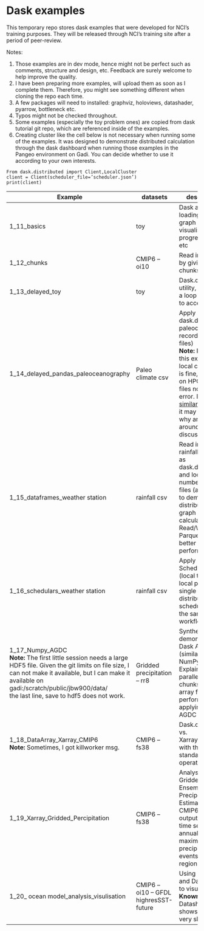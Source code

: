 # Dask examples

This temporary repo stores dask examples that were developed for NCI’s training purposes. They will be released through NCI’s training site after a period of peer-review.

Notes:

1. Those examples are in dev mode, hence might not be perfect such as comments, structure and design, etc. Feedback are surely welcome to help improve the quality.
2. I have been preparing more examples, will upload them as soon as I complete them. Therefore, you might see something different when cloning the repo each time.
3. A few packages will need to installed: graphviz, holoviews, datashader, pyarrow, bottleneck etc.
4. Typos might not be checked throughout.
5. Some examples (especially the toy problem ones) are copied from dask tutorial git repo, which are referenced inside of the examples.
6. Creating cluster like the cell below is not necessary when running some of the examples. It was designed to demonstrate distributed calculation through the dask dashboard when running those examples in the Pangeo environment on Gadi. You can decide whether to use it according to your own interests.

```
From dask.distributed import Client,LocalCluster
client = Client(scheduler_file=’scheduler.json’)
print(client)
```

| Example | datasets | description |
| --- | --- | --- |
| 1_11_basics | toy | Dask array, lazy loading and graph visualisation, progress bar, etc |
| 1_12_chunks | CMIP6 – oi10 | Read in CMIP6 by giving a chunksize |
| 1_13_delayed_toy | toy | Dask.delayed utility, apply it to a loop example to accelerate |
| 1_14_delayed_pandas_paleoceanography | Paleo climate csv | Apply dask.delayed to paleoclimate records (in csv files)<br> **Note:** Running this example on local computer is fine, but not on HPC with csv files not found error. I found [a similar issue](https://stackoverflow.com/questions/50987030/file-not-found-error-in-dask-program-run-on-cluster) and it may explain why and work arounds are discussed. |
| 1_15_dataframes_weather station | rainfall csv | Read in BoM rainfall csv data as dask.dataframe, and loop over a number of csv files (as chunks) to demonstrate distributed graph calculation.<br> Read/Write to Parquet for a better performance |
| 1_16_schedulars_weather station | rainfall csv | Apply Dask Schedulers (local thread, local processes, single thread, distributed schedulars) to the same workflow above. |
| 1_17_Numpy_AGDC <br> **Note:** The first little session needs a large HDF5 file. Given the git limits on file size, I can not make it available, but I can make it available on gadi:/scratch/public/jbw900/data/ <br> the last line, save to hdf5 does not work. | Gridded precipitation – rr8 | Synthetic data to demonstrate Dask Array (similar to NumPy Array). Explain parallelism (by chunks) on array for better performance by applying to AGDC datasets. |
| 1_18_DataArray_Xarray_CMIP6 <br>**Note:** Sometimes, I got killworker msg. | CMIP6 – fs38 | Dask.dataArray vs. Xarray.dataArray with the same standard xarray operations. |
| 1_19_Xarray_Gridded_Percipitation | CMIP6 – fs38 | Analysis of Gridded Ensemble Precipitation Estimates using CMIP6 model output. Extract a time series of annual maximum precipitation events over a region |
| 1_20_ ocean model_analysis_visulisation | CMIP6 – oi10 – GFDL highresSST-future | Using Holoviews and Datashader to visualise data <br> **Known issue:** Datashader shows snapshot very slowly |